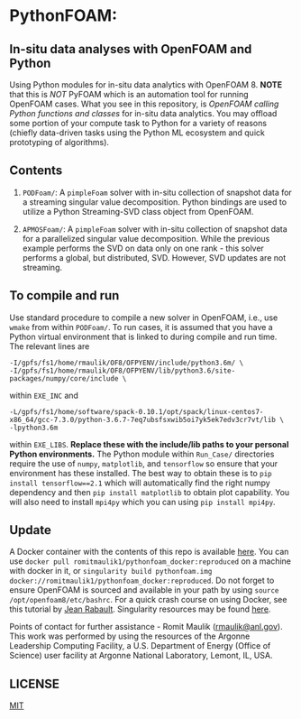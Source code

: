 # PythonFOAM: 
## In-situ data analyses with OpenFOAM and Python

Using Python modules for in-situ data analytics with OpenFOAM 8. **NOTE** that this is _NOT_ PyFOAM which is an automation tool for running OpenFOAM cases. What you see in this repository, is _OpenFOAM calling Python functions and classes_ for in-situ data analytics. You may offload some portion of your compute task to Python for a variety of reasons (chiefly data-driven tasks using the Python ML ecosystem and quick prototyping of algorithms).

## Contents
1. `PODFoam/`: A `pimpleFoam` solver with in-situ collection of snapshot data for a streaming singular value decomposition. Python bindings are used to utilize a Python Streaming-SVD class object from OpenFOAM.

2. `APMOSFoam/`: A `pimpleFoam` solver with in-situ collection of snapshot data for a parallelized singular value decomposition. While the previous example performs the SVD on data only on one rank - this solver performs a global, but distributed, SVD. However, SVD updates are not streaming.

## To compile and run

Use standard procedure to compile a new solver in OpenFOAM, i.e., use `wmake` from within `PODFoam/`. To run cases, it is assumed that you have a Python virtual environment that is linked to during compile and run time. The relevant lines are 
```
-I/gpfs/fs1/home/rmaulik/OF8/OFPYENV/include/python3.6m/ \
-I/gpfs/fs1/home/rmaulik/OF8/OFPYENV/lib/python3.6/site-packages/numpy/core/include \
```
within `EXE_INC` and 
```
-L/gpfs/fs1/home/software/spack-0.10.1/opt/spack/linux-centos7-x86_64/gcc-7.3.0/python-3.6.7-7eq7ubsfsxwib5oi7yk5ek7edv3cr7vt/lib \
-lpython3.6m
```
within `EXE_LIBS`. **Replace these with the include/lib paths to your personal Python environments.** The Python module within `Run_Case/` directories require the use of `numpy`, `matplotlib`, and `tensorflow` so ensure that your environment has these installed. The best way to obtain these is to `pip install tensorflow==2.1` which will automatically find the right numpy dependency and then `pip install matplotlib` to obtain plot capability. You will also need to install `mpi4py` which you can using `pip install mpi4py`.

## Update
A Docker container with the contents of this repo is available [here](https://hub.docker.com/repository/docker/romitmaulik1/pythonfoam_docker). You can use `docker pull romitmaulik1/pythonfoam_docker:reproduced` on a machine with docker in it, or `singularity build pythonfoam.img docker://romitmaulik1/pythonfoam_docker:reproduced`. Do not forget to ensure OpenFOAM is sourced and available in your path by using `source /opt/openfoam8/etc/bashrc`. For a quick crash course on using Docker, see this tutorial by [Jean Rabault](https://github.com/jerabaul29/Cylinder2DFlowControlDRLParallel/blob/master/Docker/README_container.md). Singularity resources may be found [here](https://github.com/argonne-lcf/CompPerfWorkshop-2021/blob/main/03_containers/ALCF_Containers.pdf).

Points of contact for further assistance - Romit Maulik (rmaulik@anl.gov). This work was performed by using the resources of the Argonne Leadership Computing Facility, a U.S. Department of Energy (Office of Science) user facility at Argonne National Laboratory, Lemont, IL, USA. 

## LICENSE

[MIT](LICENSE)
